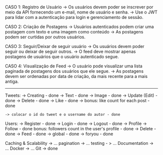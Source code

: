 CASO 1: Registro de Usuário
    -> Os usuários devem poder se inscrever por meio da API fornecendo um e-mail, nome de usuário e senha.
    -> Use o JWT para lidar com a autenticação para login e gerenciamento de sessão.

CASO 2: Criação de Postagens
    -> Usuários autenticados podem criar uma postagem com texto e uma imagem como conteúdo
    -> As postagens podem ser curtidas por outros usuários.

CASO 3: Seguir/Deixar de seguir usuário
    -> Os usuários devem poder seguir ou deixar de seguir outros.
    -> O feed deve mostrar apenas postagens de usuários que o usuário autenticado segue.

CASO 4: Visualização de Feed
    -> O usuário pode visualizar uma lista paginada de postagens dos usuários que ele segue.
    -> As postagens devem ser ordenadas por data de criação, da mais recente para a mais antiga.

------------------------------------------------------------------------------------------------------------------

Tweets: 
    -> Creating - done
        -> Text - done
        -> Image - done
    -> Update (Edit) - done
    -> Delete - done
    -> Like - done
        -> bonus: like count for each post - done

    -> colocar o id do tweet e o username do autor - done

Users:
    -> Register - done
    -> Login - done
    -> Logout - done
    -> Profile
        -> Follow - done
        bonus: followers count in the user's profile - done
    -> Delete - done
    -> Feed - done
        -> global - done
        -> foryou - done


Caching & Scalability -> ...
pagination -> ...
testing - > ...
Documentation -> ...
Docker -> ...
Git -> done